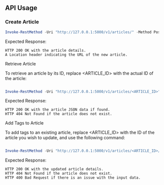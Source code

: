 ## API Usage

### Create Article


```powershell
Invoke-RestMethod -Uri "http://127.0.0.1:5000/v1/articles/" -Method Post -ContentType "application/json" -Body '{"tags": ["example", "demo"]}'
```

Expected Response:

    HTTP 200 OK with the article details.
    A Location header indicating the URL of the new article.

Retrieve Article

To retrieve an article by its ID, replace <ARTICLE_ID> with the actual ID of the article:

```powershell

Invoke-RestMethod -Uri "http://127.0.0.1:5000/v1/articles/<ARTICLE_ID>"
```
Expected Response:

    HTTP 200 OK with the article JSON data if found.
    HTTP 404 Not Found if the article does not exist.

Add Tags to Article

To add tags to an existing article, replace <ARTICLE_ID> with the ID of the article you wish to update, and use the following command:

```powershell

Invoke-RestMethod -Uri "http://127.0.0.1:5000/v1/articles/<ARTICLE_ID>/tags" -Method Post -ContentType "application/json" -Body '{"tags": ["new", "tags"]}'
```
Expected Response:

    HTTP 200 OK with the updated article details.
    HTTP 404 Not Found if the article does not exist.
    HTTP 400 Bad Request if there is an issue with the input data.



